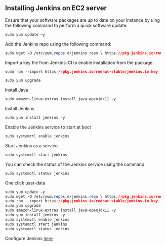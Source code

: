 

## Installing Jenkins on EC2 server

Ensure that your software packages are up to date on your instance by uing the following command to perform a quick software update:

``` css
sudo yum update –y
```

Add the Jenkins repo using the following command:
```css
sudo wget -O /etc/yum.repos.d/jenkins.repo \ https://pkg.jenkins.io/redhat-stable/jenkins.repo
```

Import a key file from Jenkins-CI to enable installation from the package:
```css
sudo rpm --import https://pkg.jenkins.io/redhat-stable/jenkins.io.key
```


```css
sudo yum upgrade
```

Install Java
```css
sudo amazon-linux-extras install java-openjdk11 -y
```

Install Jenkins
```css
sudo yum install jenkins -y
```

Enable the Jenkins service to start at boot
```css
sudo systemctl enable jenkins
```

Start Jenkins as a service
```css
sudo systemctl start jenkins
```

You can check the status of the Jenkins service using the command
```css
sudo systemctl status jenkins
```



One click user-data
```css
sudo yum update –y
sudo wget -O /etc/yum.repos.d/jenkins.repo \ https://pkg.jenkins.io/redhat-stable/jenkins.repo
sudo rpm --import https://pkg.jenkins.io/redhat-stable/jenkins.io.key
sudo yum upgrade
sudo amazon-linux-extras install java-openjdk11 -y
sudo yum install jenkins -y
sudo systemctl enable jenkins
sudo systemctl start jenkins
sudo systemctl status jenkins
```
Configure Jenkins [here](https://www.jenkins.io/doc/tutorials/tutorial-for-installing-jenkins-on-AWS/#configuring-jenkins)
